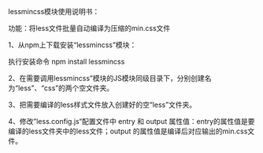 lessmincss模块使用说明书：

功能：将less文件批量自动编译为压缩的min.css文件

1、从npm上下载安装“lessmincss”模块：

执行安装命令 npm install lessmincss

2、在需要调用lessmincss”模块的JS模块同级目录下，分别创建名为“less”、“css”的两个空文件夹。

3、把需要编译的less样式文件放入创建好的空“less”文件夹。

4、修改”less.config.js“配置文件中 entry 和 output 属性值：entry的属性值是要编译的less文件夹中的less文件；output 的属性值是编译后对应输出的min.css文件。



